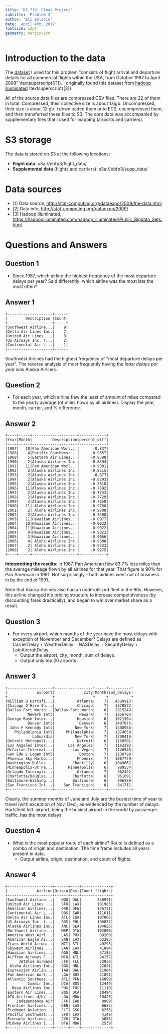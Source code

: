 ```yaml
---
title: 'DS 730: Final Project'
subtitle: 'Problem 3'
author: 'Eli Bolotin'
date: 'April 4th, 2019'
fontsize: 12pt
geometry: margin=2cm
---
```


# Introduction to the data

The [dataset](http://stat-computing.org/dataexpo/2009/the-data.html) I used for this problem "consists of flight arrival and departure details for all commercial flights within the USA, from October 1987 to April 2008" \textsuperscript{[1]}. I originally found this dataset from [hadoop illuminated](https://hadoopilluminated.com/hadoop_illuminated/Public_Bigdata_Sets.html) \textsuperscript{[3]}.

All of the source data files are compressed CSV files. There are 22 of them in total. Compressed, their collective size is about 1.6gb. Uncompressed, their size is about 12 gb. I downloaded them onto EC2, uncompressed them, and then transferred these files to S3. The core data was accompanied by supplementary files that I used for mapping (airports and carriers). 

# S3 storage

The data is stored on S3 at the following locations:

* **Flight data**: s3a://ebfp3/flight_data/
* **Supplemental data** (flights and carriers): s3a://ebfp3/supp_data/

# Data sources
- [1] Data source, http://stat-computing.org/dataexpo/2009/the-data.html
- [2] Data info, http://stat-computing.org/dataexpo/2009/
- [3] Hadoop Illuminated, https://hadoopilluminated.com/hadoop_illuminated/Public_Bigdata_Sets.html

# Questions and Answers

## Question 1
* Since 1987, which airline the highest frequency of the most departure delays per year? Said differently: which airline was the most late the most often?

## Answer 1

```
+--------------------+-----+
|        Description |Count|
+--------------------+-----+
|Southwest Airline...|    9|
|Delta Air Lines Inc.|    7|
|United Air Lines ...|    3|
|US Airways Inc. (...|    2|
|Continental Air L...|    1|
+--------------------+-----+
```

Southwest Airlines had the highest frequency of "most departure delays per year". The reverse analysis of most frequently having the *least delays per year* was Alaska Airlines.

## Question 2 
* For each year, which airline flew the least of amount of miles compared to the yearly average (of miles flown by all airlines). Display the year, month, carrier, and % difference.

## Answer 2

```
+----+-----+--------------------+------------+
|Year|Month|         Description|percent_diff|
+----+-----+--------------------+------------+
|1987|   10|Pan American Worl...|      -0.837|
|1988|    4|Pacific Southwest...|     -0.9357|
|1989|    5|Eastern Air Lines...|     -0.9588|
|1990|    2|Alaska Airlines Inc.|     -0.8394|
|1991|   11|Pan American Worl...|     -0.9001|
|1992|    2|Alaska Airlines Inc.|     -0.8515|
|1993|    2|Alaska Airlines Inc.|      -0.877|
|1994|    2|Alaska Airlines Inc.|     -0.8293|
|1995|    2|Alaska Airlines Inc.|     -0.7818|
|1996|   11|Alaska Airlines Inc.|     -0.7592|
|1997|    2|Alaska Airlines Inc.|     -0.7733|
|1998|    2|Alaska Airlines Inc.|     -0.7729|
|1999|    2|Alaska Airlines Inc.|     -0.7658|
|2000|   11| Aloha Airlines Inc.|     -0.9768|
|2001|    2| Aloha Airlines Inc.|     -0.9708|
|2002|    2|Alaska Airlines Inc.|     -0.7308|
|2003|   11|Hawaiian Airlines...|     -0.8977|
|2004|   10|Hawaiian Airlines...|     -0.9022|
|2004|   11|Hawaiian Airlines...|     -0.9022|
|2004|    9|Hawaiian Airlines...|     -0.9022|
|2005|    2|Hawaiian Airlines...|     -0.9066|
|2006|    4| Aloha Airlines Inc.|     -0.9308|
|2007|    2| Aloha Airlines Inc.|     -0.9333|
|2008|    2| Aloha Airlines Inc.|     -0.9275|
+----+-----+--------------------+------------+
```

**Interpretting the results**: in 1987, Pan American flew 83.7% less miles than the average mileage flown by all airlines for that year. That figure is 90% for Pan American in 1991. Not surprisingly - both airlines went out of business in by the end of 1991. 

Note that Alaska Airlines also had an underutilized fleet in the 90s. However, this airline changed it's pricing structure to increase competitiveness (by discounting fares drastically), and began to win over market share as a result. 

## Question 3
* For every airport, which months of the year have the most delays with exception of November and December? Delays are defined as CarrierDelay + WeatherDelay + NASDelay + SecurityDelay + LateAircraftDelay.
    * Output the airport, city, month, sum of delays. 
    * Output only top 20 airports

## Answer 3

```
+--------------------+-----------------+-----+----------+
|             airport|             city|Month|sum_delays|
+--------------------+-----------------+-----+----------+
|William B Hartsfi...|          Atlanta|    7|   4389913|
|Chicago O'Hare In...|          Chicago|    7|   3670572|
|Dallas-Fort Worth...|Dallas-Fort Worth|    6|   2815249|
|         Newark Intl|           Newark|    7|   1856703|
|George Bush Inter...|          Houston|    6|   1621504|
|         Denver Intl|           Denver|    6|   1407076|
| John F Kennedy Intl|         New York|    7|   1400956|
|   Philadelphia Intl|     Philadelphia|    7|   1374650|
|           LaGuardia|         New York|    7|   1208416|
|Detroit Metropoli...|          Detroit|    6|   1168501|
|Los Angeles Inter...|      Los Angeles|    7|   1163292|
|McCarran Internat...|        Las Vegas|    7|   1146545|
|Gen Edw L Logan Intl|           Boston|    7|   1138799|
|Phoenix Sky Harbo...|          Phoenix|    7|   1087779|
|Washington Dulles...|        Chantilly|    6|   1049662|
|Minneapolis-St Pa...|      Minneapolis|    6|    989554|
|Orlando Internati...|          Orlando|    7|    962422|
|Charlotte/Douglas...|        Charlotte|    6|    961091|
|Baltimore-Washing...|        Baltimore|    6|    896289|
|San Francisco Int...|    San Francisco|    6|    841711|
+--------------------+-----------------+-----+----------+
```

Clearly, the summer months of June and July are the busiest time of year to travel (with exception of Nov, Dec), as evidenced by the number of delays. Hartsfield Intl. airport, being the busiest airport in the world by passenger traffic, has the most delays.

## Question 4
* What is the most popular route of each airline? Route is defined as a combo of origin and destination. The time frame includes all years present in data. 
	* Output airline, origin, destination, and count of flights.

## Answer 4

```
+--------------------+------+----+-------------+
|             Airline|Origin|Dest|Count_flights|
+--------------------+------+----+-------------+
|Southwest Airline...|   HOU| DAL|       230971|
|United Air Lines ...|   SFO| LAX|       191983|
|American Airlines...|   ORD| DFW|       136731|
|Continental Air L...|   BOS| EWR|       111611|
|Delta Air Lines Inc.|   ATL| LGA|       107065|
|US Airways Inc. (...|   BOS| PHL|       106837|
|Alaska Airlines Inc.|   ANC| SEA|       104826|
|Northwest Airline...|   MSP| DTW|       102806|
|America West Airl...|   LAS| PHX|        89209|
|American Eagle Ai...|   SAN| LAX|        62283|
|Trans World Airwa...|   MCI| STL|        49293|
|Skywest Airlines ...|   SAN| LAX|        41894|
|Hawaiian Airlines...|   OGG| HNL|        37185|
|AirTran Airways C...|   MCO| ATL|        24152|
|     JetBlue Airways|   JFK| FLL|        23936|
| Aloha Airlines Inc.|   OGG| HNL|        22031|
|Expressjet Airlin...|   IAH| DAL|        21904|
|Pan American Worl...|   LGA| BOS|        21891|
|Atlantic Southeas...|   ATL| PFN|        16099|
|         Comair Inc.|   DCA| BOS|        12449|
|  Mesa Airlines Inc.|   PHX| TUS|        11110|
|Eastern Air Lines...|   BOS| DCA|        10494|
|ATA Airlines d/b/...|   LGA| MDW|        10425|
|    Independence Air|   JFK| IAD|         8909|
|Frontier Airlines...|   DEN| LAS|         8655|
|Piedmont Aviation...|   CLT| GSO|         6256|
|Pacific Southwest...|   SFO| LAX|         4149|
|Pinnacle Airlines...|   CVG| DTW|         3856|
|Midway Airlines I...|   DTW| MDW|         2539|
+--------------------+------+----+-------------+
```